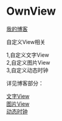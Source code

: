 # OwnView

[我的博客](http://blog.csdn.net/jinjin10086)

自定义View相关

1,自定义文字View <br/>
2,自定义图片View <br/>
3,自定义动态时钟 <br/>

详见博客部分：

[文字View](http://blog.csdn.net/jinjin10086/article/details/54947301) <br/>
[图片View](http://blog.csdn.net/jinjin10086/article/details/54965622) <br/>
[动态时钟](http://blog.csdn.net/jinjin10086/article/details/56675526) <br/>
